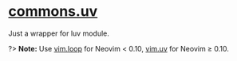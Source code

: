 <!-- markdownlint-disable MD001 MD013 MD034 MD033 MD051 MD024 -->

# [commons.uv](https://github.com/linrongbin16/commons.nvim/blob/main/lua/commons/uv.lua)

Just a wrapper for luv module.

?> **Note:** Use [vim.loop](https://github.com/neovim/neovim/blob/a9fbba81d5d4562a2d2b2cbb41d73f1de83d3102/runtime/doc/deprecated.txt?plain=1#L166) for Neovim &lt; 0.10, [vim.uv](https://github.com/neovim/neovim/blob/a9fbba81d5d4562a2d2b2cbb41d73f1de83d3102/runtime/doc/news.txt?plain=1#L345) for Neovim &ge; 0.10.
